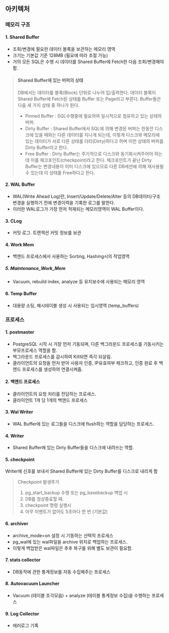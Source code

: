 ## 아키텍처
### 메모리 구조
#### 1. Shared Buffer
- 조회/변경에 필요한 데이터 블록을 보관하는 메모리 영역
- 크기는 기본값 기준 128MB (필요에 따라 조절 가능)
- 거의 모든 SQL은 수행 시 데이터를 Shared Buffer에 Fetch한 다음 조회/변경해야 함.
> #### Shared Buffer에 있는 버퍼의 상태
> DB에서는 데이터를 블록(Block) 단위로 나누어 입/출력한다. 데이터 블록이 Shared Buffer에 Fetch된 상태를 Buffer 또는 Page라고 부른다. Buffer들은 다음 세 가지 상태 중 하나가 된다.
>  * Pinned Buffer : SQL수행중에 필요하여 일시적으로 점유하고 있는 상태의 버퍼.
>  * Dirty Buffer : Shared Buffer에서 SQL에 의해 변경된 버퍼는 한동안 디스크에 있을 때와는 다른 데이터를 지니게 되는데, 이렇게 디스크와 메모리에 있는 데이터가 서로 다른 상태를 더티(Dirty)하다고 하며 이런 상태의 버퍼를 Dirty Buffer라고 한다.
>  * Free Buffer  : Dirty Buffer는 주기적으로 디스크와 동기화시켜주어야 하는데 이를 체크포인트(checkpoint)라고 한다. 체크포인트가 끝난 Dirty Buffer는 변경내용이 이미 디스크에 있으므로 다른 DB세션에 의해 재사용될 수 있는데 이 상태를 Free하다고 한다.

#### 2. WAL Buffer
- WAL(Write Ahead Log)란, Insert/Update/Delete/Alter 등의 DB데이터/구조변경을 실행하기 전에 변경이력을 기록한 로그를 말한다.
- 이러한 WAL로그가 가장 먼저 적재되는 메모리영역이 WAL Buffer이다.

#### 3. CLog
- 커밋 로그. 트랜잭션 커밋 정보를 보관

#### 4. Work Mem
- 백엔드 프로세스에서 사용하는 Sorting, Hashing시의 작업영역

##### 5. Maintenance_Work_Mem
- Vacuum, rebuild index, analyze 등 유지보수에 사용되는 메모리 영역

#### 6. Temp Buffer
- 대용량 소팅, 해시테이블 생성 시 사용되는 임시영역 (temp_buffers)

### 프로세스
#### 1. postmaster
- PostgreSQL 시작 시 가장 먼저 기동되며, 다른 백그라운드 프로세스를 기동시키는 부모프로세스 역할을 함.
- 백그라운드 프로세스를 감시하여 Kill되면 즉각 되살림.
- 클라이언트의 요청을 먼저 받아 사용자 인증, IP유효여부 체크하고, 인증 완료 후 백엔드 프로세스를 생성하여 연결시켜줌.

#### 2. 백엔드 프로세스
- 클라이언트의 요청 처리를 전담하는 프로세스.
- 클라이언트 1개 당 1개의 백엔드 프로세스

#### 3. Wal Writer
- WAL Buffer에 있는 로그들을 디스크에 flush하는 역할을 담당하는 프로세스.

#### 4. Writer 
- Shared Buffer에 있는 Dirty Buffer들을 디스크에 내려쓰는 역할.

#### 5. checkpoint
Writer에 신호를 보내서 Shared Buffer에 있는 Dirty Buffer를 디스크로 내리게 함
> Checkpoint 발생주기
>   1. pg_start_backup 수행 또는 pg_basebackup 백업 시
>   2. DB를 정상종료할 때.
>   3. checkpoint 명령 실행시
>   4. 아무 이벤트가 없어도 5초마다 한 번 (기본값)

#### 6. archiver
- archive_mode=on 설정 시 기동하는 선택적 프로세스
- pg_wal에 있는 wal파일을 archive 위치로 백업하는 프로세스.
- 이렇게 백업받은 wal파일은 추후 복구를 위해 별도 보관이 필요함.

#### 7. stats collector
- DB동작에 관한 통계정보를 자동 수집해주는 프로세스

#### 8. Autovacuum Launcher
- Vacuum (테이블 조각모음) + analyze (테이블 통계정보 수집)을 수행하는 프로세스

#### 9. Log Collector
- 에러로그 기록
      
